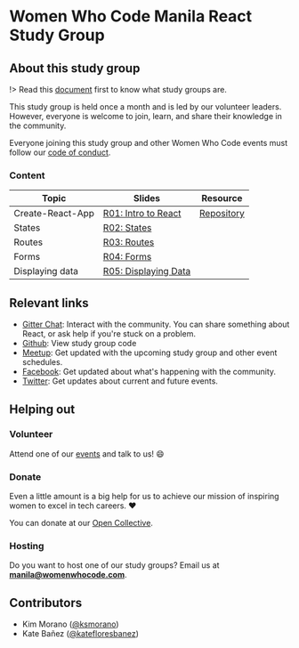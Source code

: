# Women Who Code Manila React Study Group

## About this study group

!> Read this [document](wwcodemanila/study_groups.md) first to know what study groups are.

This study group is held once a month and is led by our volunteer leaders. However, everyone is welcome to join, learn, and share their knowledge in the community.

Everyone joining this study group and other Women Who Code events must follow our [code of conduct](https://github.com/WomenWhoCode/guidelines-resources/blob/master/code_of_conduct.md).

### Content

| Topic            | Slides                                                                                                                                               | Resource                                                   |
| ---------------- | ---------------------------------------------------------------------------------------------------------------------------------------------------- | ---------------------------------------------------------- |
| Create-React-App | [R01: Intro to React](https://docs.google.com/presentation/d/1g5f2pA3n7TLCqkNVHvNtidu13-bWzil97EV6M8bDG2c/edit#slide=id.g3489b4a6e0_0_18)            | [Repository](https://github.com/facebook/create-react-app) |
| States           | [R02: States](https://docs.google.com/presentation/d/1xqgtoMBnRSHv6Wlj6ISNzk4t0qUp6JZ42oWv5ZOzGcc/edit#slide=id.g3489b4a6e0_0_9)                     |
| Routes           | [R03: Routes](https://docs.google.com/presentation/u/1/d/1YFGA4WgLU8yikdsIZZPtBg9-0BVTG8EMJToMXDhhFC8/edit?usp=drive_web&ouid=100552747360855322984) |
| Forms            | [R04: Forms](https://docs.google.com/presentation/u/1/d/1P5FUhbX49g0cCHPC9eYv7vGTWGoA8vtxPSeBqYaD9jE/edit?usp=drive_web&ouid=100552747360855322984)  |
| Displaying data  | [R05: Displaying Data](https://docs.google.com/presentation/d/1h1hMDc6r3aMJaPws0RQf2vQg3G9G49YXQhXmaoHw7Sw/edit#slide=id.g3b1fd2a9a6_0_16)           |


## Relevant links

- [Gitter Chat](https://gitter.im/WWCodeManila/javascript): Interact with the community. You can share something about React, or ask help if you're stuck on a problem.
- [Github](https://github.com/wwcodemanila/WWCodeManila-ReactJS): View study group code
- [Meetup](https://meetup.com/Women-Who-Code-Manila): Get updated with the upcoming study group and other event schedules.
- [Facebook](https://facebook.com/wwcodemanila): Get updated about what's happening with the community.
- [Twitter](https://twitter.com/wwcodemanila): Get updates about current and future events.

## Helping out

### Volunteer

Attend one of our [events](https://bit.ly/wwcodemanilameetups) and talk to us! :smile:

### Donate

Even a little amount is a big help for us to achieve our mission of inspiring women to excel in tech careers. :heart:

You can donate at our [Open Collective](https://opencollective.com/wwcodemanila).

### Hosting

Do you want to host one of our study groups? Email us at **manila@womenwhocode.com**.

## Contributors

- Kim Morano ([@ksmorano](https://github.com/ksmorano))
- Kate Bañez ([@katefloresbanez](https://github.com/katefloresbanez))
